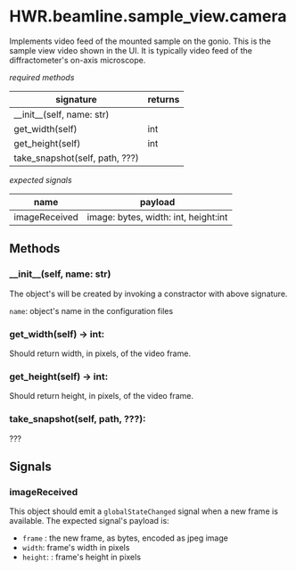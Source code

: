 # HWR.beamline.sample_view.camera

Implements video feed of the mounted sample on the gonio.
This is the sample view video shown in the UI.
It is typically video feed of the diffractometer's on-axis microscope.

_required methods_

| signature                      | returns                |
|--------------------------------|------------------------|
| \_\_init\_\_(self, name: str)  |                        |
| get_width(self)                | int                    |
| get_height(self)               | int                    |
| take_snapshot(self, path, ???) |                        |

_expected signals_

| name          | payload                               |
|---------------|---------------------------------------|
| imageReceived | image: bytes, width: int, height:int  |

## Methods

### \_\_init\_\_(self, name: str)

The object's will be created by invoking a constractor with above signature.

`name`: object's name in the configuration files

### get_width(self) -> int:

Should return width, in pixels, of the video frame.

### get_height(self) -> int:

Should return height, in pixels, of the video frame.

### take_snapshot(self, path, ???):

???

## Signals

### imageReceived

This object should emit a `globalStateChanged` signal when a new frame is available.
The expected signal's payload is:

* `frame` : the new frame, as bytes, encoded as jpeg image
* `width`: frame's width in pixels
* `height`: : frame's height in pixels
